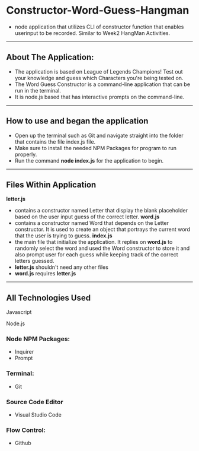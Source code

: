 # Constructor-Word-Guess-Hangman
- node application that utilizes CLI of constructor function that enables userinput to be recorded. Similar to Week2 HangMan Activities.
*******************************************************************************
## About The Application:
- The application is based on League of Legends Champions! Test out your knowledge and guess which Characters you're being tested on.
- The Word Guess Constructor is a command-line application that can be run in the terminal. 
- It is node.js based that has interactive prompts on the command-line. 
*******************************************************************************
## How to use and began the application
- Open up the terminal such as Git and navigate straight into the folder that contains the file index.js file.
- Make sure to install the needed NPM Packages for program to run properly.
- Run the command **node index.js** for the application to begin.
*******************************************************************************
## Files Within Application
**letter.js**
- contains a constructor named Letter that display the blank placeholder based on the user input guess of the correct letter. 
**word.js**
- contains a constructor named Word that depends on the Letter constructor. It is used to create an object that portrays the current word that the user is trying to guess.
**index.js**
- the main file that initialize the application. It replies on **word.js** to randomly select the word and used the Word constructor to store it and also prompt user for each guess while keeping track of the correct letters guessed.
- **letter.js** shouldn't need any other files
- **word.js** requires **letter.js**
*******************************************************************************
## All Technologies Used

Javascript 

Node.js

### Node NPM Packages: 
- Inquirer
- Prompt 

### Terminal: 
- Git 

### Source Code Editor
- Visual Studio Code

### Flow Control: 
- Github

